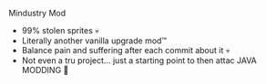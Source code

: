 Mindustry Mod

- 99% stolen sprites :skull:
- Literally another vanilla upgrade mod:tm:
- Balance pain and suffering after each commit about it :skull:
- Not even a tru project... just a starting point to then attac JAVA MODDING 🫠
